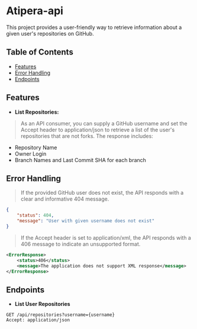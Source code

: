 # Atipera-api
This project provides a user-friendly way to retrieve information about a given user's repositories on GitHub. 

## Table of Contents
- [Features](#features)
- [Error Handling](#error_handling)
- [Endpoints](#endpoints)

## Features <a name="features"/>
* **List Repositories:**
> As an API consumer, you can supply a GitHub username and set the Accept header 
to application/json to retrieve a list of the user's repositories that are not forks. The response includes:
- Repository Name
- Owner Login
- Branch Names and Last Commit SHA for each branch

## Error Handling <a name="error_handling"/>
> If the provided GitHub user does not exist, the API responds with a clear and informative 404 message.
```json
{
    "status": 404,
    "message": "User with given username does not exist"
}
```

>  If the Accept header is set to application/xml, the API responds with a 406 message to indicate an unsupported format.
```xml
<ErrorResponse>
    <status>406</status>
    <message>The application does not support XML response</message>
</ErrorResponse>
```

## Endpoints <a name="endpoints"/>
* **List User Repositories**
```console
GET /api/repositories?username={username}
Accept: application/json
```
  

